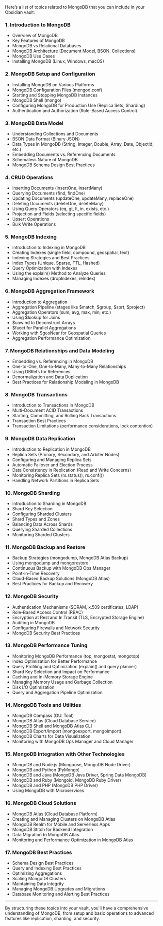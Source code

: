 Here’s a list of topics related to MongoDB that you can include in your Obsidian vault:

### 1. Introduction to MongoDB

- Overview of MongoDB
- Key Features of MongoDB
- MongoDB vs Relational Databases
- MongoDB Architecture (Document Model, BSON, Collections)
- MongoDB Use Cases
- Installing MongoDB (Linux, Windows, macOS)

### 2. MongoDB Setup and Configuration

- Installing MongoDB on Various Platforms
- MongoDB Configuration Files (mongod.conf)
- Starting and Stopping MongoDB Instances
- MongoDB Shell (mongo)
- Configuring MongoDB for Production Use (Replica Sets, Sharding)
- Authentication and Authorization (Role-Based Access Control)

### 3. MongoDB Data Model

- Understanding Collections and Documents
- BSON Data Format (Binary JSON)
- Data Types in MongoDB (String, Integer, Double, Array, Date, ObjectId, etc.)
- Embedding Documents vs. Referencing Documents
- Schemaless Nature of MongoDB
- MongoDB Schema Design Best Practices

### 4. CRUD Operations

- Inserting Documents (insertOne, insertMany)
- Querying Documents (find, findOne)
- Updating Documents (updateOne, updateMany, replaceOne)
- Deleting Documents (deleteOne, deleteMany)
- Using Query Operators (eq, gt, lt, in, exists, etc.)
- Projection and Fields (selecting specific fields)
- Upsert Operations
- Bulk Write Operations

### 5. MongoDB Indexing

- Introduction to Indexing in MongoDB
- Creating Indexes (single field, compound, geospatial, text)
- Indexing Strategies and Best Practices
- Index Types (Unique, Sparse, TTL, Hashed)
- Query Optimization with Indexes
- Using the explain() Method to Analyze Queries
- Managing Indexes (dropIndexes, reIndex)

### 6. MongoDB Aggregation Framework

- Introduction to Aggregation
- Aggregation Pipeline (stages like $match, $group, $sort, $project)
- Aggregation Operators (sum, avg, max, min, etc.)
- Using $lookup for Joins
- $unwind to Deconstruct Arrays
- $facet for Parallel Aggregations
- Working with $geoNear for Geospatial Queries
- Aggregation Performance Optimization

### 7. MongoDB Relationships and Data Modeling

- Embedding vs. Referencing in MongoDB
- One-to-One, One-to-Many, Many-to-Many Relationships
- Using DBRefs for References
- Denormalization and Data Duplication
- Best Practices for Relationship Modeling in MongoDB

### 8. MongoDB Transactions

- Introduction to Transactions in MongoDB
- Multi-Document ACID Transactions
- Starting, Committing, and Rolling Back Transactions
- Transaction Best Practices
- Transaction Limitations (performance considerations, lock contention)

### 9. MongoDB Data Replication

- Introduction to Replication in MongoDB
- Replica Sets (Primary, Secondary, and Arbiter Nodes)
- Configuring and Managing Replica Sets
- Automatic Failover and Election Process
- Data Consistency in Replication (Read and Write Concerns)
- Monitoring Replica Sets (rs.status(), rs.conf())
- Handling Network Partitions in Replica Sets

### 10. MongoDB Sharding

- Introduction to Sharding in MongoDB
- Shard Key Selection
- Configuring Sharded Clusters
- Shard Types and Zones
- Balancing Data Across Shards
- Querying Sharded Collections
- Monitoring Sharded Clusters

### 11. MongoDB Backup and Restore

- Backup Strategies (mongodump, MongoDB Atlas Backup)
- Using mongodump and mongorestore
- Continuous Backup with MongoDB Ops Manager
- Point-in-Time Recovery
- Cloud-Based Backup Solutions (MongoDB Atlas)
- Best Practices for Backup and Recovery

### 12. MongoDB Security

- Authentication Mechanisms (SCRAM, x.509 certificates, LDAP)
- Role-Based Access Control (RBAC)
- Encryption at Rest and In Transit (TLS, Encrypted Storage Engine)
- Auditing in MongoDB
- Configuring Firewalls and Network Security
- MongoDB Security Best Practices

### 13. MongoDB Performance Tuning

- Monitoring MongoDB Performance (top, mongostat, mongotop)
- Index Optimization for Better Performance
- Query Profiling and Optimization (explain() and query planner)
- Shard Key Selection and Impact on Performance
- Caching and In-Memory Storage Engine
- Managing Memory Usage and Garbage Collection
- Disk I/O Optimization
- Query and Aggregation Pipeline Optimization

### 14. MongoDB Tools and Utilities

- MongoDB Compass (GUI Tool)
- MongoDB Atlas (Cloud Database Service)
- MongoDB Shell and MongoDB Atlas CLI
- MongoDB Export/Import (mongoexport, mongoimport)
- MongoDB Charts for Data Visualization
- Monitoring with MongoDB Ops Manager and Cloud Manager

### 15. MongoDB Integration with Other Technologies

- MongoDB and Node.js (Mongoose, MongoDB Node Driver)
- MongoDB and Python (PyMongo)
- MongoDB and Java (MongoDB Java Driver, Spring Data MongoDB)
- MongoDB and Ruby (Mongoid, MongoDB Ruby Driver)
- MongoDB and PHP (MongoDB PHP Driver)
- Using MongoDB with Microservices

### 16. MongoDB Cloud Solutions

- MongoDB Atlas (Cloud Database Platform)
- Creating and Managing Clusters on MongoDB Atlas
- MongoDB Realm for Mobile and Serverless Apps
- MongoDB Stitch for Backend Integration
- Data Migration to MongoDB Atlas
- Monitoring and Performance Optimization in MongoDB Atlas

### 17. MongoDB Best Practices

- Schema Design Best Practices
- Query and Indexing Best Practices
- Optimizing Aggregations
- Scaling MongoDB Clusters
- Maintaining Data Integrity
- Managing MongoDB Upgrades and Migrations
- Database Monitoring and Alerting Best Practices

---

By structuring these topics into your vault, you'll have a comprehensive understanding of MongoDB, from setup and basic operations to advanced features like replication, sharding, and security.